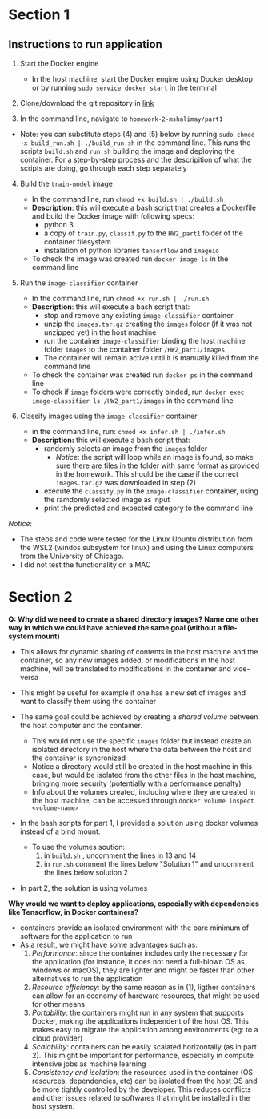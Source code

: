 # Section 1

## Instructions to run application
1) Start the Docker engine
	- In the host machine, start the Docker engine using Docker desktop or by running `sudo service docker start` in the terminal

2) Clone/download the git repository in [link](https://github.com/mpcs-52040/homework-2-mshalimay)

3) In the command line,  navigate to `homework-2-mshalimay/part1`

- Note: you can substitute steps (4) and (5) below by running `sudo chmod +x build_run.sh | ./build_run.sh` in the command line. This runs the scripts `build.sh` and `run.sh`  building the image and deploying the container. For a step-by-step process and the descripition of what the scripts are doing, go through each step separately 

4) Build the `train-model` image
	- In the command line, run `chmod +x build.sh | ./build.sh`
	- **Description**: this will execute a bash script that creates a Dockerfile and build the Docker image with following specs:
		- python 3
		- a copy of `train.py`, `classif.py` to the `HW2_part1` folder of the container filesystem
		- instalation of python libraries `tensorflow` and `imageio` 
	- To check the image was created run `docker image ls` in the command line

5) Run the `image-classifier` container
	- In the command line, run `chmod +x run.sh | ./run.sh`
	- **Description**: this will execute a bash script that:
		- stop and remove any existing `image-classifier` container
		- unzip the `images.tar.gz` creating the `images` folder (if it was not unzipped yet) in the host machine
		- run the container `image-classifier` binding the host machine folder `images` to the container folder `/HW2_part1/images`
		- The container will remain active until it is manually killed from the command line 
	- To check the container was created run `docker ps` in the command line
	- To check if `image` folders were correctly binded, run `docker exec image-classifier ls /HW2_part1/images` in the command line

6)  Classify images using the `image-classifier` container
	- in the command line, run: `chmod +x infer.sh | ./infer.sh`
	- **Description:** this will execute a bash script that:
		- randomly selects an image from the `images` folder
			- *Notice*: the script will loop while an image is found, so make sure there are files in the folder with same format as provided in the homework. This should be the case if the correct `images.tar.gz` was downloaded in step (2)
		- execute the `classify.py` in the `image-classifier` container, using the ramdomly selected image as input
		- print the predicted and expected category to the command line

*Notice*:
- The steps and code were tested for the Linux Ubuntu distribution from the WSL2 (windos subsystem for linux) and using the Linux computers from the University of Chicago. 
- I did not test the functionality on a MAC

# Section 2
**Q: Why did we need to create a shared directory images? Name one other way in which we could have achieved the same goal (without a file-system mount)**
- This allows for dynamic sharing of contents in the host machine and the container, so any new images added, or modifications in the host machine, will be translated to modifications in the container and vice-versa
- This might be useful for example if one has a new set of images and want to classify them using the container
- The same goal could be achieved by creating a *shared volume* between the host computer and the container. 
	- This would not use the specific `images` folder but instead create an isolated directory in the host where the data between the host and the container is syncronized
	- Notice a directory would still be created in the host machine in this case, but would be isolated from the other files in the host machine, bringing more security (potentially with a performance penalty) 
	- Info about the volumes created, including where they are created in the host machine, can be accessed through `docker volume inspect <volume-name>`

- In the bash scripts for part 1, I provided a solution using docker volumes instead of a bind mount. 
	- To use the volumes soution:
	  1)  in `build.sh` , uncomment the lines in 13 and 14
	  2) in `run.sh` comment the lines below "Solution 1"  and uncomment the lines below solution 2

- In part 2, the solution is using volumes

**Why would we want to deploy applications, especially with dependencies like Tensorflow, in Docker containers?**
- containers provide an isolated environment with the bare minimum of software for the application to run
- As a result, we might have some advantages such as:
	1) *Performance*: since the container includes only the necessary for the application (for instance, it does not need a full-blown OS as windows or macOS), they are lighter and might be faster than other alternatives to run the application
	2) *Resource efficiency*: by the same reason as in (1), ligther containers can allow for an economy of hardware resources, that might be used for other means
	3) *Portability*: the containers might run in any system that supports Docker, making the applications independent of the host OS.  This makes easy to migrate the application among environments (eg: to a cloud provider)
	4) *Scalability*: containers can be easily scalated horizontally (as in part 2). This might be important for performance, especially in compute intensive jobs as machine learning
	5) *Consistency and isolation*: the resources used in the container (OS resources, dependencies, etc) can be isolated from the host OS and be more tightly controlled by the developer. This reduces conflicts and other issues related to  softwares that might be installed in the host system.


